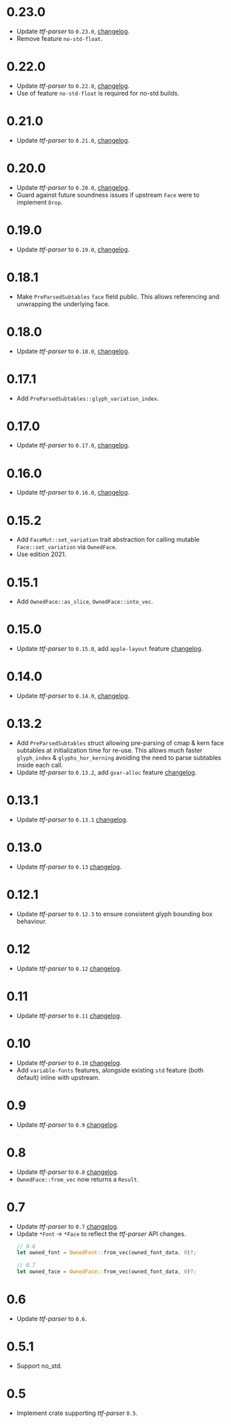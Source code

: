 # 0.23.0
* Update _ttf-parser_ to `0.23.0`, [changelog](https://github.com/RazrFalcon/ttf-parser/blob/master/CHANGELOG.md#0230---2024-07-02).
* Remove feature `no-std-float`.

# 0.22.0
* Update _ttf-parser_ to `0.22.0`, [changelog](https://github.com/RazrFalcon/ttf-parser/blob/master/CHANGELOG.md#0220---2024-06-29).
* Use of feature `no-std-float` is required for no-std builds.

# 0.21.0
* Update _ttf-parser_ to `0.21.0`, [changelog](https://github.com/RazrFalcon/ttf-parser/blob/master/CHANGELOG.md#0210---2024-05-10).

# 0.20.0
* Update _ttf-parser_ to `0.20.0`, [changelog](https://github.com/RazrFalcon/ttf-parser/blob/master/CHANGELOG.md#0200---2023-10-15).
* Guard against future soundness issues if upstream `Face` were to implement `Drop`. 

# 0.19.0
* Update _ttf-parser_ to `0.19.0`, [changelog](https://github.com/RazrFalcon/ttf-parser/blob/master/CHANGELOG.md#0190---2023-04-17).

# 0.18.1
* Make `PreParsedSubtables` `face` field public. This allows referencing and unwrapping the underlying face.

# 0.18.0
* Update _ttf-parser_ to `0.18.0`, [changelog](https://github.com/RazrFalcon/ttf-parser/blob/master/CHANGELOG.md#0180---2022-12-25).

# 0.17.1
* Add `PreParsedSubtables::glyph_variation_index`.

# 0.17.0
* Update _ttf-parser_ to `0.17.0`, [changelog](https://github.com/RazrFalcon/ttf-parser/blob/master/CHANGELOG.md#0170---2022-09-28).

# 0.16.0
* Update _ttf-parser_ to `0.16.0`, [changelog](https://github.com/RazrFalcon/ttf-parser/blob/master/CHANGELOG.md#0160---2022-09-18).

# 0.15.2
* Add `FaceMut::set_variation` trait abstraction for calling mutable `Face::set_variation` via `OwnedFace`.
* Use edition 2021.

# 0.15.1
* Add `OwnedFace::as_slice`, `OwnedFace::into_vec`.

# 0.15.0
* Update _ttf-parser_ to `0.15.0`, add `apple-layout` feature [changelog](https://github.com/RazrFalcon/ttf-parser/blob/master/CHANGELOG.md#0150---2022-02-20).

# 0.14.0
* Update _ttf-parser_ to `0.14.0`, [changelog](https://github.com/RazrFalcon/ttf-parser/blob/master/CHANGELOG.md#0140---2021-12-28).

# 0.13.2
* Add `PreParsedSubtables` struct allowing pre-parsing of cmap & kern face subtables at initialization
  time for re-use. This allows much faster `glyph_index` & `glyphs_hor_kerning` avoiding the need
  to parse subtables inside each call.
* Update _ttf-parser_ to `0.13.2`, add `gvar-alloc` feature [changelog](https://github.com/RazrFalcon/ttf-parser/blob/master/CHANGELOG.md#0132---2021-10-28).

# 0.13.1
* Update _ttf-parser_ to `0.13.1` [changelog](https://github.com/RazrFalcon/ttf-parser/blob/master/CHANGELOG.md#0131---2021-10-27).

# 0.13.0
* Update _ttf-parser_ to `0.13` [changelog](https://github.com/RazrFalcon/ttf-parser/blob/master/CHANGELOG.md#0130---2021-10-24).

# 0.12.1
* Update _ttf-parser_ to `0.12.3` to ensure consistent glyph bounding box behaviour.

# 0.12
* Update _ttf-parser_ to `0.12` [changelog](https://github.com/RazrFalcon/ttf-parser/blob/master/CHANGELOG.md#0120---2021-02-14).

# 0.11
* Update _ttf-parser_ to `0.11` [changelog](https://github.com/RazrFalcon/ttf-parser/blob/master/CHANGELOG.md#0110---2021-02-04).

# 0.10
* Update _ttf-parser_ to `0.10` [changelog](https://github.com/RazrFalcon/ttf-parser/blob/master/CHANGELOG.md#0100---2021-01-16).
* Add `variable-fonts` features, alongside existing `std` feature (both default) inline with upstream.

# 0.9
* Update _ttf-parser_ to `0.9` [changelog](https://github.com/RazrFalcon/ttf-parser/blob/master/CHANGELOG.md#090---2020-12-05).

# 0.8
* Update _ttf-parser_ to `0.8` [changelog](https://github.com/RazrFalcon/ttf-parser/blob/master/CHANGELOG.md#080---2020-07-21).
* `OwnedFace::from_vec` now returns a `Result`.

# 0.7
* Update _ttf-parser_ to `0.7` [changelog](https://github.com/RazrFalcon/ttf-parser/blob/master/CHANGELOG.md#070---2020-07-16).
* Update `*Font` -> `*Face` to reflect the _ttf-parser_ API changes. 
  ```rust
  // 0.6
  let owned_font = OwnedFont::from_vec(owned_font_data, 0)?;

  // 0.7
  let owned_face = OwnedFace::from_vec(owned_font_data, 0)?;
  ```

# 0.6
* Update _ttf-parser_ to `0.6`.

# 0.5.1
* Support no_std.

# 0.5
* Implement crate supporting _ttf-parser_ `0.5`.
